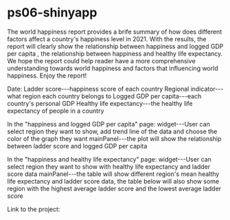 # ps06-shinyapp
The world happiness report provides a brife summary of how does different factors affect a country's happiness level in 2021. With the results, the report will clearly show the relationship between happiness and logged GDP per capita , the relationship between happiness and healthy life expectancy. We hope the report could help reader have a more comprehensive understanding towards world happiness and factors that influencing world happiness. Enjoy the report!

Date:
Ladder score---happiness score of each country
Regional indicator---what region each country belongs to
Logged GDP per capita---each country's personal GDP
Healthy life expectancy---the healthy life expectancy of people in a country
      
In the "happiness and logged GDP per capita" page:
widget---User can select region they want to show, add trend line of the data and choose the color of the graph they want
mainPanel---the plot will show the relationship between ladder score and logged GDP per capita

In the "happiness and healthy life expectancy" page:
widget---User can select region they want to show with healthy life expectancy and ladder score data
mainPanel---the table will show different region's mean healthy life expectancy and ladder score data, the table below will also show some
region with the highest average ladder score and the lowest average ladder score

Link to the project:

